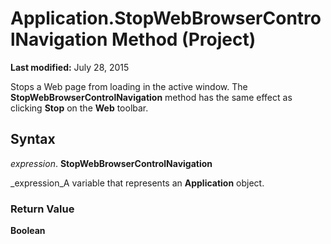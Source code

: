 
# Application.StopWebBrowserControlNavigation Method (Project)

 **Last modified:** July 28, 2015

Stops a Web page from loading in the active window. The  **StopWebBrowserControlNavigation** method has the same effect as clicking **Stop** on the **Web** toolbar.

## Syntax

 _expression_. **StopWebBrowserControlNavigation**

 _expression_A variable that represents an  **Application** object.


### Return Value

 **Boolean**

